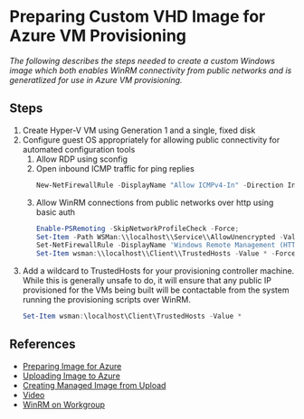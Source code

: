 # Preparing Custom VHD Image for Azure VM Provisioning

*The following describes the steps needed to create a custom Windows image which both enables WinRM connectivity from public networks and is generatlized for use in Azure VM provisioning.*

## Steps

1. Create Hyper-V VM using Generation 1 and a single, fixed disk
2. Configure guest OS appropriately for allowing public connectivity for automated configuration tools
   1. Allow RDP using sconfig
   2. Open inbound ICMP traffic for ping replies
       ```PowerShell
       New-NetFirewallRule -DisplayName "Allow ICMPv4-In" -Direction Inbound -Protocol ICMPv4 -Action Allow
       ```
   3. Allow WinRM connections from public networks over http using basic auth
       ```PowerShell
       Enable-PSRemoting -SkipNetworkProfileCheck -Force;
       Set-Item -Path WSMan:\\localhost\\Service\\AllowUnencrypted -Value true;
       Set-NetFirewallRule -DisplayName 'Windows Remote Management (HTTP-In)' -RemoteAddress Internet;
       Set-Item wsman:\\localhost\\Client\\TrustedHosts -Value * -Force
       ```
3. Add a wildcard to TrustedHosts for your provisioning controller machine.  While this is generally unsafe to do, it will ensure that any public IP provisioned for the VMs being built will be contactable from the system running the provisioning scripts over WinRM.
   ```PowerShell
   Set-Item wsman:\localhost\Client\TrustedHosts -Value *
   ```

## References
- [Preparing Image for Azure](https://docs.microsoft.com/en-us/azure/virtual-machines/windows/prepare-for-upload-vhd-image)
- [Uploading Image to  Azure](https://docs.microsoft.com/en-us/previous-versions/azure/virtual-machines/windows/sa-upload-generalized)
- [Creating Managed Image from Upload](https://www.c-sharpcorner.com/article/creating-an-azure-vm-from-the-vhdxvhd-file/)
- [Video](https://www.youtube.com/watch?v=_b5T-dPpd00)
- [WinRM on Workgroup](https://woshub.com/using-psremoting-winrm-non-domain-workgroup/)